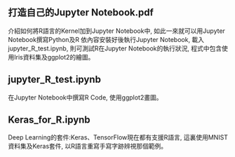 ## 打造自己的Jupyter Notebook.pdf
介紹如何將R語言的Kernel加到Jupyter Notebook中, 如此一來就可以用Jupyter Notebook撰寫Python及R
依內容安裝好後執行Jupyter Notebook, 載入jupyter_R_test.ipynb, 則可測試R在Jupyter Notebook的執行狀況, 程式中包含使用Iris資料集及ggplot2的繪圖。
## jupyter_R_test.ipynb
在Jupyter Notebook中撰寫R Code, 使用ggplot2畫圖。
## Keras_for_R.ipynb
Deep Learning的套件:Keras、TensorFlow現在都有支援R語言, 這裏使用MNIST資料集及Keras套件, 以R語言重寫手寫字跡辨視那個範例。
